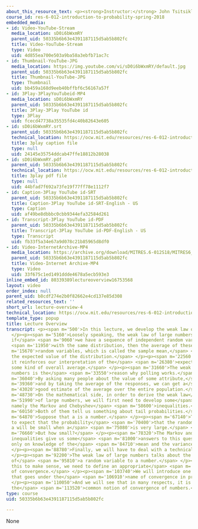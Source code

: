 ```yaml
---
about_this_resource_text: <p><strong>Instructor:</strong> John Tsitsiklis</p>
course_id: res-6-012-introduction-to-probability-spring-2018
embedded_media:
- id: Video-YouTube-Stream
  media_location: sD0i6bWxmRY
  parent_uid: 50335b6b63e4391187115d5ab5b802fc
  title: Video-YouTube-Stream
  type: Video
  uid: 4d855ea700e503a9ba58a3ebfb71ac7c
- id: Thumbnail-YouTube-JPG
  media_location: https://img.youtube.com/vi/sD0i6bWxmRY/default.jpg
  parent_uid: 50335b6b63e4391187115d5ab5b802fc
  title: Thumbnail-YouTube-JPG
  type: Thumbnail
  uid: bb459a168d9eeb40bffbf6c56167a57f
- id: 3Play-3PlayYouTubeid-MP4
  media_location: sD0i6bWxmRY
  parent_uid: 50335b6b63e4391187115d5ab5b802fc
  title: 3Play-3Play YouTube id
  type: 3Play
  uid: fcecd47738a35535fd4c40b82643e605
- id: sD0i6bWxmRY.srt
  parent_uid: 50335b6b63e4391187115d5ab5b802fc
  technical_location: https://ocw.mit.edu/resources/res-6-012-introduction-to-probability-spring-2018/part-ii-inference-limit-theorems/lecture-overview-4/sD0i6bWxmRY.srt
  title: 3play caption file
  type: null
  uid: 24145e35754ddcab47ffe18812b28038
- id: sD0i6bWxmRY.pdf
  parent_uid: 50335b6b63e4391187115d5ab5b802fc
  technical_location: https://ocw.mit.edu/resources/res-6-012-introduction-to-probability-spring-2018/part-ii-inference-limit-theorems/lecture-overview-4/sD0i6bWxmRY.pdf
  title: 3play pdf file
  type: null
  uid: 44bfad7f692a73fe19f77ff78e1112f7
- id: Caption-3Play YouTube id-SRT
  parent_uid: 50335b6b63e4391187115d5ab5b802fc
  title: Caption-3Play YouTube id-SRT-English - US
  type: Caption
  uid: af49be8dbbbc0cbb9344efa32584d261
- id: Transcript-3Play YouTube id-PDF
  parent_uid: 50335b6b63e4391187115d5ab5b802fc
  title: Transcript-3Play YouTube id-PDF-English - US
  type: Transcript
  uid: fb33f5a34e67a9d078c21b85965d8df0
- id: Video-InternetArchive-MP4
  media_location: https://archive.org/download/MITRES.6-012S18/MITRES6_012S18_L18-01_300k.mp4
  parent_uid: 50335b6b63e4391187115d5ab5b802fc
  title: Video-Internet Archive-MP4
  type: Video
  uid: 33f675c1ed1491ddde4678a5ecb593e3
inline_embed_id: 80339389lectureoverview16753568
layout: video
order_index: null
parent_uid: b8cdf274e2b0f82662e4cd137e85d308
related_resources_text: ''
short_url: lecture-overview-4
technical_location: https://ocw.mit.edu/resources/res-6-012-introduction-to-probability-spring-2018/part-ii-inference-limit-theorems/lecture-overview-4
template_type: popup
title: Lecture Overview
transcript: <p><span m='500'>In this lecture, we develop the weak law of large numbers.</span>
  </p><p><span m='5160'>Loosely speaking, the weak law of large numbers says that
  if</span> <span m='9060'>we have a sequence of independent random variables</span>
  <span m='11950'>with the same distribution, then the average of these</span> <span
  m='15670'>random variables, which is called the sample mean,</span> <span m='18940'>approaches
  the expected value of the distribution.</span> </p><p><span m='22560'>In this sense,
  it reinforces our interpretation of the</span> <span m='26380'>expected value as
  some kind of overall average.</span> </p><p><span m='31660'>The weak law of large
  numbers is the</span> <span m='33550'>reason why polling works.</span> </p><p><span
  m='36040'>By asking many people about the value of some attribute,</span> <span
  m='39360'>and by taking the average of the responses, we can get a</span> <span
  m='43020'>good estimate of the average over the entire population.</span> </p><p><span
  m='48730'>On the mathematical side, in order to derive the weak law</span> <span
  m='51990'>of large numbers, we will first need to develop some</span> <span m='55160'>inequalities,
  namely the Markov and Chebyshev</span> <span m='58600'>inequalities.</span> </p><p><span
  m='60150'>Both of them tell us something about tail probabilities.</span> </p><p><span
  m='64870'>Suppose that a is a number.</span> </p><p><span m='67140'>Then it is reasonable
  to expect that the probability</span> <span m='70400'>that the random variable exceeds
  a will be small when a</span> <span m='75080'>is very large.</span> </p><p><span
  m='76660'>But how small?</span> </p><p><span m='78320'>The Markov and Chebyshev
  inequalities give us some</span> <span m='81000'>answers to this question, based
  only on knowledge of the</span> <span m='84710'>mean and the variance of the distribution.</span>
  </p><p><span m='88780'>Finally, we will have to deal with a technical issue.</span>
  </p><p><span m='92200'>The weak law of large numbers talks about the convergence
  of</span> <span m='95810'>a random variable to a number.</span> </p><p><span m='98390'>For
  this to make sense, we need to define an appropriate</span> <span m='101780'>notion
  of convergence.</span> </p><p><span m='103740'>We will introduce one such notion
  that goes under the</span> <span m='106910'>name of convergence in probability.</span>
  </p><p><span m='110050'>And we will see that in many respects, it is similar to
  the</span> <span m='113520'>common notion of convergence of numbers.</span> </p><p></p>
type: course
uid: 50335b6b63e4391187115d5ab5b802fc

---
```

None